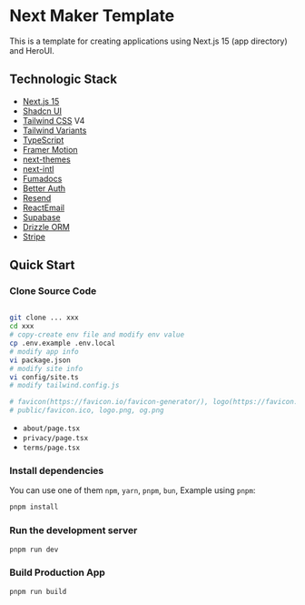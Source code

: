 # Next Maker Template

This is a template for creating applications using Next.js 15 (app directory) and HeroUI.


## Technologic Stack

- [Next.js 15](https://nextjs.org/docs/getting-started)
- [Shadcn UI](https://ui.shadcn.com/)
- [Tailwind CSS](https://tailwindcss.com/) V4
- [Tailwind Variants](https://tailwind-variants.org)
- [TypeScript](https://www.typescriptlang.org/)
- [Framer Motion](https://www.framer.com/motion/)
- [next-themes](https://github.com/pacocoursey/next-themes)
- [next-intl](https://next-intl.dev/)
- [Fumadocs](https://fumadocs.dev/)
- [Better Auth](https://better-auth.com)
- [Resend](https://resend.com)
- [ReactEmail](https://react.email)
- [Supabase](https://supabase.com)
- [Drizzle ORM](https://orm.drizzle.team/)
- [Stripe](https://stripe.com)

## Quick Start


### Clone Source Code

```bash

git clone ... xxx
cd xxx
# copy-create env file and modify env value 
cp .env.example .env.local
# modify app info
vi package.json
# modify site info
vi config/site.ts
# modify tailwind.config.js

# favicon(https://favicon.io/favicon-generator/), logo(https://favicon.io/logo-generator/)
# public/favicon.ico, logo.png, og.png
```

- `about/page.tsx`
- `privacy/page.tsx`
- `terms/page.tsx`

### Install dependencies

You can use one of them `npm`, `yarn`, `pnpm`, `bun`, Example using `pnpm`:

```bash
pnpm install
```

### Run the development server

```bash
pnpm run dev
```

### Build Production App
```bash
pnpm run build
```